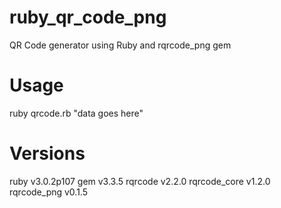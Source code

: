# ruby_qr_code_png
QR Code generator using Ruby and rqrcode_png gem

# Usage
 ruby qrcode.rb "data goes here"

# Versions
ruby v3.0.2p107
gem v3.3.5
rqrcode v2.2.0
rqrcode_core v1.2.0
rqrcode_png v0.1.5

